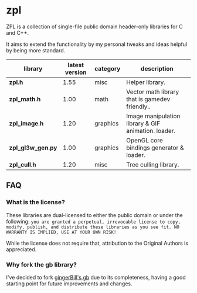 # zpl

ZPL is a collection of single-file public domain header-only libraries for C and C++.

It aims to extend the functionality by my personal tweaks and ideas helpful by being more standard.

library         | latest version | category | description
----------------|----------------|----------|-------------
**zpl.h**        | 1.55           | misc     | Helper library.
**zpl_math.h**   | 1.00           | math     | Vector math library that is gamedev friendly..
**zpl_image.h**  | 1.20           | graphics | Image manipulation library &amp; GIF animation. loader.
**zpl_gl3w_gen.py** | 1.00        | graphics | OpenGL core bindings generator &amp; loader.
**zpl_cull.h**   | 1.20           | misc     | Tree culling library.

## FAQ

### What is the license?

These libraries are dual-licensed to either the public domain or under the following: `you are granted a perpetual, irrevocable license to copy, modify,
    publish, and distribute these libraries as you see fit. NO WARRANTY IS IMPLIED, USE AT YOUR OWN RISK!`

While the license does not require that, attribution to the Original Authors is appreciated.

### Why fork the **gb** library?

I've decided to fork [gingerBill's gb](https://github.com/gingerBill/gb) due to its completeness, having a good starting point for future improvements and changes.

